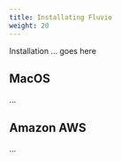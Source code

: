 ```yaml
---
title: Installating Fluvio
weight: 20
---
```


Installation ... goes here

## MacOS
...

## Amazon AWS
...